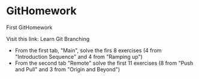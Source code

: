 # GitHomework
First GitHomework 

Visit this link: Learn Git Branching

- From the first tab, "Main", solve the firs 8 exercises (4 from "Introduction Sequence" and 4 from "Ramping up")
- From the second tab "Remote" solve the first 11 exercises (8 from "Push and Pull" and 3 from "Origin and Beyond")